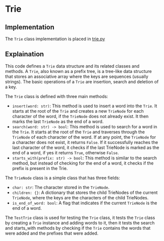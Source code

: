 # Trie

## Implementation

The `Trie` class implementation is placed in [trie.py](../../data_structures/tries.py)

## Explaination

This code defines a `Trie` data structure and its related classes and methods. A `Trie`, also known as a prefix tree, is a tree-like data structure that stores an associative array where the keys are sequences (usually strings). The basic operations of a `Trie` are insertion, search and deletion of a key.

The `Trie` class is defined with three main methods:

- `insert(word: str)`: This method is used to insert a word into the `Trie`. It starts at the root of the `Trie` and creates a new `TrieNode` for each character of the word, if the `TrieNode` does not already exist. It then marks the last `TrieNode` as the end of a word.
- `search(word: str) -> bool`: This method is used to search for a word in the `Trie`. It starts at the root of the `Trie` and traverses through the `TrieNode` of each character of the word. If at any point, the `TrieNode` for a character does not exist, it returns `False`. If it successfully reaches the last character of the word, it checks if the last TrieNode is marked as the end of a word, if yes it returns `True`, otherwise `False`.
- `starts_with(prefix: str) -> bool`: This method is similar to the search method, but instead of checking for the end of a word, it checks if the prefix is present in the Trie.

The `TrieNode` class is a simple class that has three fields:

- `char: str`: The character stored in the `TrieNode`.
- `children: {}`: A dictionary that stores the child TrieNodes of the current `TrieNode`, where the keys are the characters of the child TrieNodes.
- `is_end_of_word: bool`: A flag that indicates if the current `TrieNode` is the end of a word.

The `TestTrie` class is used for testing the `Trie` class, it tests the `Trie` class by creating a `Trie` instance and adding words to it, then it tests the search and starts_with methods by checking if the `Trie` contains the words that were added and the prefixes that were added.

